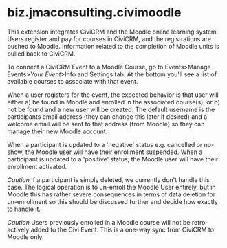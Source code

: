 # biz.jmaconsulting.civimoodle

This extension integrates CiviCRM and the Moodle online learning system. 
    Users register and pay for courses in CiviCRM, and the registrations are pushed to Moodle. 
    Information related to the completion of Moodle units is pulled back to CiviCRM.

To connect a CiviCRM Event to a Moodle Course, go to Events>Manage Events>*Your Event*>Info and Settings tab. At the bottom you'll see a list of available courses to associate with that event.

When a user registers for the event, the expected behavior is that user will either a) be found in Moodle and enrolled in the associated course(s), or b) not be found and a new user will be created. The default username is the participants email address (they can change this later if desired) and a welcome email will be sent to that address (from Moodle) so they can manage their new Moodle account.

When a participant is updated to a 'negative' status e.g. cancelled or no-show, the Moodle user will have their enrollment suspended. When a participant is updated to a 'positive' status, the Moodle user will have their enrollment activated.

*Caution* If a participant is simply deleted, we currently don't handle this case. The logical operation is to un-enroll the Moodle User entirely, but in Moodle this has rather severe consequences in terms of data deletion for un-enrollment so this should be discussed further and decide how exactly to handle it.

*Caution* Users previously enrolled in a Moodle course will not be retro-actively added to the Civi Event. This is a one-way sync from CiviCRM to Moodle only.

